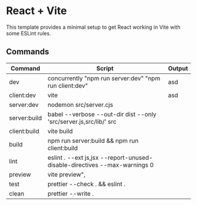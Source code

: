# React + Vite

This template provides a minimal setup to get React working in Vite with some ESLint rules.


## Commands

Command  | Script | Output
------------- | ------------- | -------------
dev  | concurrently \"npm run server:dev\" \"npm run client:dev\"  | asd
client:dev  | vite  | asd
server:dev  |  nodemon src/server.cjs  | 
server:build  | babel --verbose --out-dir dist --only 'src/server.js,src/lib/' src  | 
client:build  | vite build | 
build  |  npm run server:build && npm run client:build  | 
lint  |  eslint . --ext js,jsx --report-unused-disable-directives --max-warnings 0   | 
preview  |  vite preview",   | 
test  |  prettier --check . && eslint .  | 
clean  |  prettier --write .   | 




